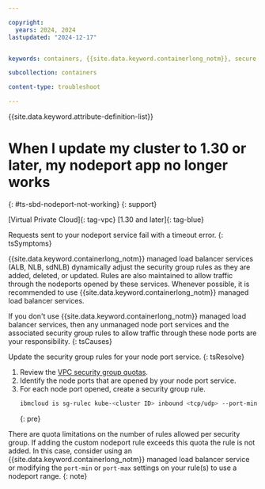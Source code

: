 ```yaml
---

copyright: 
  years: 2024, 2024
lastupdated: "2024-12-17"


keywords: containers, {{site.data.keyword.containerlong_notm}}, secure by default, node port not working, {{site.data.keyword.containerlong_notm}}, outbound traffic protection

subcollection: containers

content-type: troubleshoot

---
```


{{site.data.keyword.attribute-definition-list}}

# When I update my cluster to 1.30 or later, my nodeport app no longer works
{: #ts-sbd-nodeport-not-working}
{: support}

[Virtual Private Cloud]{: tag-vpc}
[1.30 and later]{: tag-blue}

Requests sent to your nodeport service fail with a timeout error.
{: tsSymptoms}



{{site.data.keyword.containerlong_notm}} managed load balancer services (ALB, NLB, sdNLB) dynamically adjust the security group rules as they are added, deleted, or updated. Rules are also maintained to allow traffic through the nodeports opened by these services. Whenever possible, it is recommended to use {{site.data.keyword.containerlong_notm}} managed load balancer services.

If you don't use {{site.data.keyword.containerlong_notm}} managed load balancer services, then any unmanaged node port services and the associated security group rules to allow traffic through these node ports are your responsibility.
{: tsCauses}

Update the security group rules for your node port service.
{: tsResolve}

1. Review the [VPC security group quotas](/docs/vpc?topic=vpc-quotas#security-group-quotas).
1. Identify the node ports that are opened by your node port service.
1. For each node port opened, create a security group rule.
    ```sh
    ibmcloud is sg-rulec kube-<cluster ID> inbound <tcp/udp> --port-min <nodeport> --port-max <nodeport> --remote 0.0.0.0/0
    ```
    {: pre}

There are quota limitations on the number of rules allowed per security group. If adding the custom nodeport rule exceeds this quota the rule is not added. In this case, consider using an {{site.data.keyword.containerlong_notm}} managed load balancer service or modifying the `port-min` or `port-max` settings on your rule(s) to use a nodeport range.
{: note}
